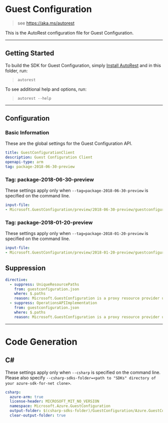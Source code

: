 # Guest Configuration
    
> see https://aka.ms/autorest

This is the AutoRest configuration file for Guest Configuration.

---
## Getting Started 
To build the SDK for Guest Configuration, simply [Install AutoRest](https://aka.ms/autorest/install) and in this folder, run:

> `autorest`

To see additional help and options, run:

> `autorest --help`
---

## Configuration

### Basic Information 
These are the global settings for the Guest Configuration API.

``` yaml
title: GuestConfigurationClient
description: Guest Configuration Client
openapi-type: arm
tag: package-2018-06-30-preview
```
### Tag: package-2018-06-30-preview

These settings apply only when `--tag=package-2018-06-30-preview` is specified on the command line.

``` yaml $(tag) == 'package-2018-06-30-preview'
input-file:
- Microsoft.GuestConfiguration/preview/2018-06-30-preview/guestconfiguration.json

```

### Tag: package-2018-01-20-preview

These settings apply only when `--tag=package-2018-01-20-preview` is specified on the command line.

``` yaml $(tag) == 'package-2018-01-20-preview'
input-file:
- Microsoft.GuestConfiguration/preview/2018-01-20-preview/guestconfiguration.json

```
## Suppression
``` yaml
directive:
  - suppress: UniqueResourcePaths
    from: guestconfiguration.json
    where: $.paths
    reason: Microsoft.GuestConfiguration is a proxy resource provider under Microsoft. Please refer PR https://github.com/Azure/azure-rest-api-specs-pr/pull/540
  - suppress: OperationsAPIImplementation
    from: guestconfiguration.json
    where: $.paths
    reason: Microsoft.GuestConfiguration is a proxy resource provider under Microsoft.Compute. However, Operations API for is implmented. So, suppressing the false positive. Please refer PR https://github.com/Azure/azure-rest-api-specs-pr/pull/540
```
---
# Code Generation


## C# 

These settings apply only when `--csharp` is specified on the command line.
Please also specify `--csharp-sdks-folder=<path to "SDKs" directory of your azure-sdk-for-net clone>`.

``` yaml $(csharp)
csharp:
  azure-arm: true
  license-header: MICROSOFT_MIT_NO_VERSION
  namespace: Microsoft.Azure.GuestConfiguration
  output-folder: $(csharp-sdks-folder)/GuestConfiguration/Azure.GuestConfiguration/Generated
  clear-output-folder: true
```

